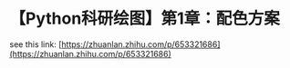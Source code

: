 # 【Python科研绘图】第1章：配色方案

see this link: [https://zhuanlan.zhihu.com/p/653321686](https://zhuanlan.zhihu.com/p/653321686)
